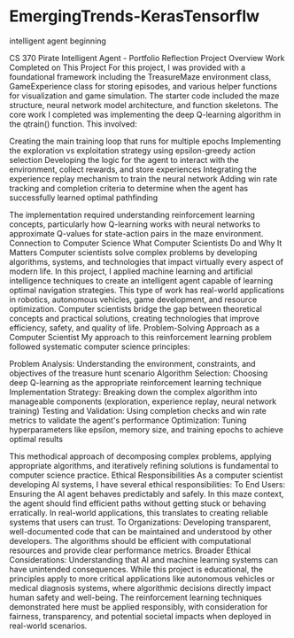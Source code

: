# EmergingTrends-KerasTensorflw
intelligent agent beginning

CS 370 Pirate Intelligent Agent - Portfolio Reflection
Project Overview
Work Completed on This Project
For this project, I was provided with a foundational framework including the TreasureMaze environment class, GameExperience class for storing episodes, and various helper functions for visualization and game simulation. The starter code included the maze structure, neural network model architecture, and function skeletons.
The core work I completed was implementing the deep Q-learning algorithm in the qtrain() function. This involved:

Creating the main training loop that runs for multiple epochs
Implementing the exploration vs exploitation strategy using epsilon-greedy action selection
Developing the logic for the agent to interact with the environment, collect rewards, and store experiences
Integrating the experience replay mechanism to train the neural network
Adding win rate tracking and completion criteria to determine when the agent has successfully learned optimal pathfinding

The implementation required understanding reinforcement learning concepts, particularly how Q-learning works with neural networks to approximate Q-values for state-action pairs in the maze environment.
Connection to Computer Science
What Computer Scientists Do and Why It Matters
Computer scientists solve complex problems by developing algorithms, systems, and technologies that impact virtually every aspect of modern life. In this project, I applied machine learning and artificial intelligence techniques to create an intelligent agent capable of learning optimal navigation strategies. This type of work has real-world applications in robotics, autonomous vehicles, game development, and resource optimization. Computer scientists bridge the gap between theoretical concepts and practical solutions, creating technologies that improve efficiency, safety, and quality of life.
Problem-Solving Approach as a Computer Scientist
My approach to this reinforcement learning problem followed systematic computer science principles:

Problem Analysis: Understanding the environment, constraints, and objectives of the treasure hunt scenario
Algorithm Selection: Choosing deep Q-learning as the appropriate reinforcement learning technique
Implementation Strategy: Breaking down the complex algorithm into manageable components (exploration, experience replay, neural network training)
Testing and Validation: Using completion checks and win rate metrics to validate the agent's performance
Optimization: Tuning hyperparameters like epsilon, memory size, and training epochs to achieve optimal results

This methodical approach of decomposing complex problems, applying appropriate algorithms, and iteratively refining solutions is fundamental to computer science practice.
Ethical Responsibilities
As a computer scientist developing AI systems, I have several ethical responsibilities:
To End Users: Ensuring the AI agent behaves predictably and safely. In this maze context, the agent should find efficient paths without getting stuck or behaving erratically. In real-world applications, this translates to creating reliable systems that users can trust.
To Organizations: Developing transparent, well-documented code that can be maintained and understood by other developers. The algorithms should be efficient with computational resources and provide clear performance metrics.
Broader Ethical Considerations: Understanding that AI and machine learning systems can have unintended consequences. While this project is educational, the principles apply to more critical applications like autonomous vehicles or medical diagnosis systems, where algorithmic decisions directly impact human safety and well-being.
The reinforcement learning techniques demonstrated here must be applied responsibly, with consideration for fairness, transparency, and potential societal impacts when deployed in real-world scenarios.
